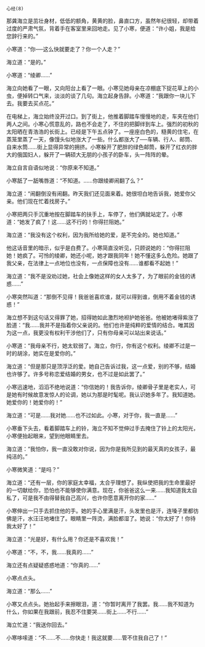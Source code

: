    心经(8) 

   那龚海立是茁壮身材，低低的额角，黄黄的脸，鼻直口方，虽然年纪很轻，却带着过度的严肃气氛，背着手在客室里来回地走。见了小寒，便道：“许小姐，我是给您辞行来的。”

   小寒道：“你──这么快就要走了？你一个人走？”

   海立道：“是的。”

   小寒道：“绫卿……”

   海立向她看了一眼，又向阳台上看了一眼。小寒见她母亲在凉棚底下捉花草上的小虫，便掉转口气来，淡淡的谈了几句。海立起身告辞。小寒道：“我跟你一块儿下去。我要去买点花。”

   在电梯上，海立始终没开过口。到了街上，他推着脚踏车慢慢地的走，车夹在他们两人之间。小寒心慌意乱的，路也不会走了，不住的把脚绊到车上。强烈的初秋的太阳晒在青浩浩的长街上。已经是下午五点钟了。一座座白色的，糙黄的住宅，在蒸笼里蒸了一天，像馒头似地涨大了一些。什么都涨大了──车辆、行人、邮筒、自来水筒……街上显得异常的拥挤。小寒躲开了肥胖的绿色邮筒，躲开了红衣的胖大的俄国妇人，躲开了一辆硕大无朋的小孩子的卧车，头一阵阵的晕。

   海立自言自语似地说：“你原来不知道。”

   小寒舐了一舐嘴唇道：“不知道。……你跟绫卿闹翻了么？”

   海立道：“闹翻倒没有闹翻。昨天我们还见面来着。她很坦白地告诉我，她爱你父亲。他们现在忙着找房子。”

   小寒把两只手沉重地按在脚踏车的扶手上，车停了，他们俩就站定了。小寒道：“她发了疯了！这……这不行的！你得拦阻她。”

   海立道：“我没有这个权利，因为我所给她的爱，是不完全的。她也知道。”

   他这话音里的暗示，似乎是白费了。小寒简直没听见，只顾说她的：“你得拦阻她！她疯了。可怜的绫卿，她还小呢，她才跟我同年！她不懂这多么危险。她跟了我父亲，在法律上一点地位也没有，一点保障也没有……谁都看不起她！”

   海立道：“我不是没劝过她，社会上像她这样的女人太多了，为了眼前的金钱的诱惑……”

   小寒突然叫道：“那倒不见得！我爸爸喜欢谁，就可以得到谁，倒用不着金钱的诱惑！”

   海立想不到这句话又得罪了她，招得她如此激烈地袒护她爸爸。他被她堵得紫涨了脸道：“我……我并不是指着你父亲说的。他们也许是纯粹的爱情的结合。唯其因为这一点，我更没有权利干涉他们了，只有你母亲可以站出来说话。”

   小寒道：“我母亲不行，她太软弱了。海立，你行，你有这个权利。绫卿不过是一时的胡涂，她实在是爱你的。”

   海立道：“但是那只是顶浮泛的爱。她自己告诉过我，这一点爱，别的不够，结婚也许够了。许多号称恋爱结婚的男女，也不过是如此罢了。”

   小寒迅速地，滔滔不绝地说道：“你信她的！我告诉你，绫卿骨子里是老实人，可是她有时候故意发惊人的论调，她以为那是时髦呢。我认识她多年了。我知道她。她爱你的！她爱你的！”

   海立道：“可是……我对她……也不过如此。小寒，对于你，我一直是……”

   小寒垂下头去，看着脚踏车上的铃，海立不知不觉伸过手去掩住了铃上的太阳光，小寒便抬起眼来，望到他眼睛里去。

   海立道：“我怕你，我一直没敢对你说，因为你是我所见到的最天真的女孩子，最纯洁的。”

   小寒微笑道：“是吗？”

   海立道：“还有一层，你的家庭太幸福，太合乎理想了。我纵使把我的生命里最好的一切献给你，恐怕也不能够使你满意。现在，你爸爸这么一来……我知道我太自私了，可是我不由得替我自己高兴，也许你愿意离开你的家……”

   小寒伸出一只手去抓住他的手。她的手心里满是汗，头发里也是汗，连嗓子里都彷佛是汗，水汪汪地堵住了。眼睛里一阵烫，满脸都湿了。她说：“你太好了！你待我太好了！”

   海立道：“光是好，有什么用？你还是不喜欢我！”

   小寒道：“不，不，我……我真的……”

   海立还有点疑疑惑惑地道：“你真的……”

   小寒点点头。

   海立道：“那么……”

   小寒又点点头。她抬起手来擦眼泪，道：“你暂时离开了我罢。我……我不知道为什么，你如果在我跟前，我忍不住要哭……街上……不行……”

   海立忙道：“我送你回去。”

   小寒哆嗦道：“不……不……你快走！我这就要……管不住我自己了！”

